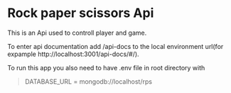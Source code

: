 # Rock paper scissors Api

This is an Api used to controll player and game.

To enter api documentation add /api-docs to the local environment url(for expample http://localhost:3001/api-docs/#/).

To run this app you also need to have .env file in root directory with 
> DATABASE_URL = mongodb://localhost/rps
